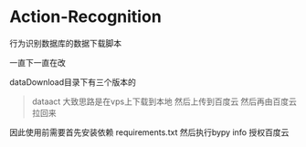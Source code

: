 # Action-Recognition

行为识别数据库的数据下载脚本

一直下一直在改 

dataDownload目录下有三个版本的

>dataact
大致思路是在vps上下载到本地 然后上传到百度云 然后再由百度云拉回来

因此使用前需要首先安装依赖 requirements.txt
然后执行bypy info 授权百度云
